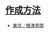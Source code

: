 # [作成方法](CreatePhotoMapHowTo.md) #


  * [東京／根津界隈](http://photo-map.googlecode.com/svn/assets/photomap/photomap.html#20130209/IMG_0013.JPG)